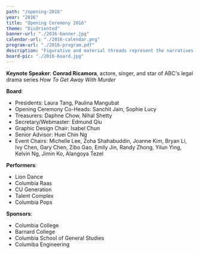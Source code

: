 ```yaml
---
path: "/opening-2016"
year: "2016"
title: "Opening Ceremony 2016"
theme: "DisOriented"
banner-url: "./2016-banner.jpg"
calendar-url: "./2016-calendar.png"
program-url: "./2016-program.pdf"
description: "Figurative and material threads represent the narratives of Asian Pacific Americans from the past to present. The weaving of these individual threads into a unified piece of fabric reveal the intricacy of APIA relationships and history. Each distinctive thread plays an important role; the absence of one leads to the unraveling of others. This April, APAHM will weave personal stories into “mosaics” displaying the diversity of APIA issues and cultures."
board-pic: "./2016-board.jpg"
---
```


**Keynote Speaker**: **Conrad Ricamora**, actore, singer, and star of ABC's legal drama series _How To Get Away With Murder_

**Board**:

* Presidents: Laura Tang, Paulina Mangubat
* Opening Ceremony Co-Heads: Sanchit Jain, Sophie Lucy
* Treasurers: Daphne Chow, Nihal Shetty
* Secretary/Webmaster: Edmund Qiu
* Graphic Design Chair: Isabel Chun
* Senior Advisor: Huei Chin Ng
* Event Chairs: Michelle Lee, Zoha Shahabuddin, Joanne Kim, Bryan Li, Ivy Chen, Gary Chen, Zibo Gao, Emily Jin, Randy Zhong, Yilun Ying, Kelvin Ng, Jimin Ko, Alangoya Tezel


**Performers**:

* Lion Dance
* Columbia Raas
* CU Generation
* Talent Complex
* Columbia Pops

**Sponsors**:

* Columbia College
* Barnard College
* Columbia School of General Studies
* Columiba Engineering
